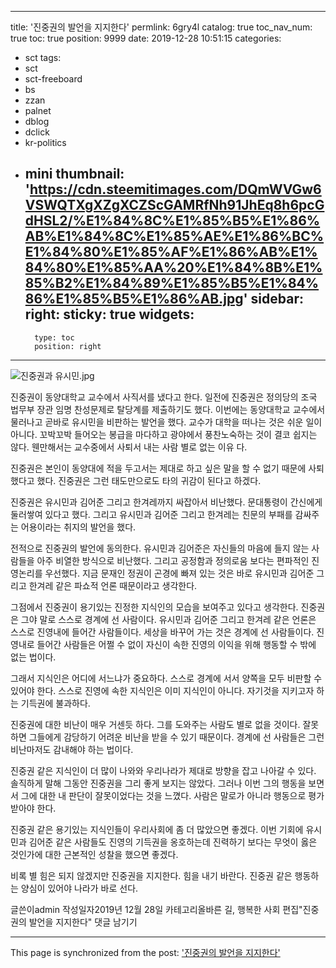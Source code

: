 
---
title: '진중권의 발언을 지지한다'
permlink: 6gry4l
catalog: true
toc_nav_num: true
toc: true
position: 9999
date: 2019-12-28 10:51:15
categories:
- sct
tags:
- sct
- sct-freeboard
- bs
- zzan
- palnet
- dblog
- dclick
- kr-politics
- mini
thumbnail: 'https://cdn.steemitimages.com/DQmWVGw6VSWQTXgXZgXCZScGAMRfNh91JhEq8h6pcGdHSL2/%E1%84%8C%E1%85%B5%E1%86%AB%E1%84%8C%E1%85%AE%E1%86%BC%E1%84%80%E1%85%AF%E1%86%AB%E1%84%80%E1%85%AA%20%E1%84%8B%E1%85%B2%E1%84%89%E1%85%B5%E1%84%86%E1%85%B5%E1%86%AB.jpg'
sidebar:
    right:
        sticky: true
widgets:
    -
        type: toc
        position: right
---


![진중권과 유시민.jpg](https://cdn.steemitimages.com/DQmWVGw6VSWQTXgXZgXCZScGAMRfNh91JhEq8h6pcGdHSL2/%E1%84%8C%E1%85%B5%E1%86%AB%E1%84%8C%E1%85%AE%E1%86%BC%E1%84%80%E1%85%AF%E1%86%AB%E1%84%80%E1%85%AA%20%E1%84%8B%E1%85%B2%E1%84%89%E1%85%B5%E1%84%86%E1%85%B5%E1%86%AB.jpg)

진중권이 동양대학교 교수에서 사직서를 냈다고 한다. 일전에 진중권은 정의당의 조국 법무부 장관 임명 찬성문제로 탈당계를 제출하기도 했다. 이번에는 동양대학교 교수에서 물러나고 곧바로 유시민을 비판하는 발언을 했다. 교수가 대학을 떠나는 것은 쉬운 일이 아니다. 꼬박꼬박 들어오는 봉급을 마다하고 광야에서 풍찬노숙하는 것이 결코 쉽지는 않다. 웬만해서는 교수중에서 사퇴서 내는 사람 별로 없는 이유 다.

진중권은 본인이 동양대에 적을 두고서는 제대로 하고 싶은 말을 할 수 없기 때문에 사퇴했다고 했다. 진중권은 그런 태도만으로도 타의 귀감이 된다고 하겠다.

진중권은 유시민과 김어준 그리고 한겨레까지 싸잡아서 비난했다. 문대통령이 간신에게 둘러쌓여 있다고 했다. 그리고 유시민과 김어준 그리고 한겨레는 친문의 부패를 감싸주는 어용이라는 취지의 발언을 했다.

전적으로 진중권의 발언에 동의한다. 유시민과 김어준은 자신들의 마음에 들지 않는 사람들을 아주 비열한 방식으로 비난했다. 그리고 공정함과 정의로움 보다는 편파적인 진영논리를 우선했다. 지금 문재인 정권이 곤경에 빠져 있는 것은 바로 유시민과 김어준 그리고 한겨레 같은 파쇼적 언론 때문이라고 생각한다.

그점에서 진중권이 용기있는 진정한 지식인의 모습을 보여주고 있다고 생각한다. 진중권은 그야 말로 스스로 경계에 선 사람이다. 유시민과 김어준 그리고 한겨레 같은 언론은 스스로 진영내에 들어간 사람들이다. 세상을 바꾸어 가는 것은 경계에 선 사람들이다. 진영내로 들어간 사람들은 어쩔 수 없이 자신이 속한 진영의 이익을 위해 행동할 수 밖에 없는 법이다.

그래서 지식인은 어디에 서느냐가 중요하다. 스스로 경계에 서서 양쪽을 모두 비판할 수 있어야 한다. 스스로 진영에 속한 지식인은 이미 지식인이 아니다. 자기것을 지키고자 하는 기득권에 불과하다.

진중권에 대한 비난이 매우 거센듯 하다. 그를 도와주는 사람도 별로 없을 것이다. 잘못하면 그들에게 감당하기 어려운 비난을 받을 수 있기 때문이다. 경계에 선 사람들은 그런 비난마저도 감내해야 하는 법이다.

진중권 같은 지식인이 더 많이 나와와 우리나라가 제대로 방향을 잡고 나아갈 수 있다. 솔직하게 말해 그동안 진중권을 그리 좋게 보지는 않았다. 그러나 이번 그의 행동을 보면서 그에 대한 내 판단이 잘못이었다는 것을 느꼈다. 사람은 말로가 아니라 행동으로 평가받아야 한다.

진중권 같은 용기있는 지식인들이 우리사회에 좀 더 많았으면 좋겠다. 이번 기회에 유시민과 김어준 같은 사람들도 진영의 기득권을 옹호하는데 진력하기 보다는 무엇이 옳은 것인가에 대한 근본적인 성찰을 했으면 좋겠다.

비록 별 힘은 되지 않겠지만 진중권을 지지한다. 힘을 내기 바란다. 진중권 같은 행동하는 양심이 있어야 나라가 바로 선다.

글쓴이admin
작성일자2019년 12월 28일
카테고리올바른 길, 행복한 사회
편집"진중권의 발언을 지지한다"
댓글 남기기

- - -

This page is synchronized from the post: ['진중권의 발언을 지지한다'](https://steemit.com/@oldstone/6gry4l)
